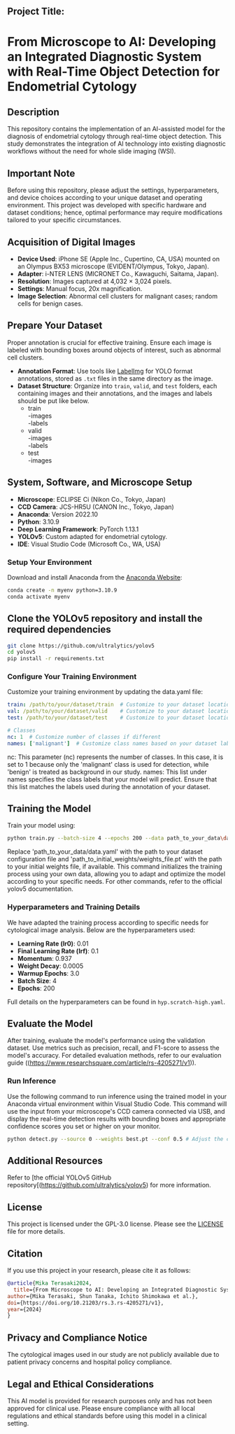 ## Project Title: 
# From Microscope to AI: Developing an Integrated Diagnostic System with Real-Time Object Detection for Endometrial Cytology

## Description

This repository contains the implementation of an AI-assisted model for the diagnosis of endometrial cytology through real-time object detection. This study demonstrates the integration of AI technology into existing diagnostic workflows without the need for whole slide imaging (WSI).

## Important Note

Before using this repository, please adjust the settings, hyperparameters, and device choices according to your unique dataset and operating environment. This project was developed with specific hardware and dataset conditions; hence, optimal performance may require modifications tailored to your specific circumstances.

## Acquisition of Digital Images

- **Device Used**: iPhone SE (Apple Inc., Cupertino, CA, USA) mounted on an Olympus BX53 microscope (EVIDENT/Olympus, Tokyo, Japan).
- **Adapter**: i-NTER LENS (MICRONET Co., Kawaguchi, Saitama, Japan).
- **Resolution**: Images captured at 4,032 × 3,024 pixels.
- **Settings**: Manual focus, 20x magnification.
- **Image Selection**: Abnormal cell clusters for malignant cases; random cells for benign cases.

## Prepare Your Dataset

Proper annotation is crucial for effective training. Ensure each image is labeled with bounding boxes around objects of interest, such as abnormal cell clusters.

- **Annotation Format**: Use tools like [LabelImg](https://github.com/tzutalin/labelImg) for YOLO format annotations, stored as `.txt` files in the same directory as the image.
- **Dataset Structure**: Organize into `train`, `valid`, and `test` folders, each containing images and their annotations, and the images and labels should be put like below.
  - train  
    -images    
    -labels  
  - valid  
    -images    
    -labels   
  - test  
    -images  
  

## System, Software, and Microscope Setup

- **Microscope**: ECLIPSE Ci (Nikon Co., Tokyo, Japan)
- **CCD Camera**: JCS-HR5U (CANON Inc., Tokyo, Japan)
- **Anaconda**: Version 2022.10
- **Python**: 3.10.9
- **Deep Learning Framework**: PyTorch 1.13.1
- **YOLOv5**: Custom adapted for endometrial cytology.
- **IDE**: Visual Studio Code (Microsoft Co., WA, USA)

### Setup Your Environment

Download and install Anaconda from the [Anaconda Website](https://www.anaconda.com/):

```bash
conda create -n myenv python=3.10.9
conda activate myenv
```

## Clone the YOLOv5 repository and install the required dependencies

```bash
git clone https://github.com/ultralytics/yolov5
cd yolov5
pip install -r requirements.txt
```

### Configure Your Training Environment

Customize your training environment by updating the data.yaml file:

```yaml
train: /path/to/your/dataset/train  # Customize to your dataset location
val: /path/to/your/dataset/valid    # Customize to your dataset location
test: /path/to/your/dataset/test    # Customize to your dataset location

# Classes
nc: 1  # Customize number of classes if different
names: ['malignant']  # Customize class names based on your dataset labels
```

nc: This parameter (nc) represents the number of classes. In this case, it is set to 1 because only the 'malignant' class is used for detection, while 'benign' is treated as background in our study.
names: This list under names specifies the class labels that your model will predict. Ensure that this list matches the labels used during the annotation of your dataset.

## Training the Model

Train your model using:

```bash
python train.py --batch-size 4 --epochs 200 --data path_to_your_data\data.yaml --weights best_model_weights.pt
```

Replace 'path_to_your_data/data.yaml' with the path to your dataset configuration file and 'path_to_initial_weights/weights_file.pt' with the path to your initial weights file, if available. This command initializes the training process using your own data, allowing you to adapt and optimize the model according to your specific needs. For other commands, refer to the official yolov5 documentation.

### Hyperparameters and Training Details

We have adapted the training process according to specific needs for cytological image analysis. Below are the hyperparameters used:

- **Learning Rate (lr0)**: 0.01
- **Final Learning Rate (lrf)**: 0.1
- **Momentum**: 0.937
- **Weight Decay**: 0.0005
- **Warmup Epochs**: 3.0
- **Batch Size**: 4
- **Epochs**: 200

Full details on the hyperparameters can be found in `hyp.scratch-high.yaml`.

## Evaluate the Model

After training, evaluate the model's performance using the validation dataset. Use metrics such as precision, recall, and F1-score to assess the model's accuracy. For detailed evaluation methods, refer to our evaluation guide ((https://www.researchsquare.com/article/rs-4205271/v1)).

### **Run Inference**

Use the following command to run inference using the trained model in your Anaconda virtual environment within Visual Studio Code. This command will use the input from your microscope's CCD camera connected via USB, and display the real-time detection results with bounding boxes and appropriate confidence scores you set or higher on your monitor. 

```bash
python detect.py --source 0 --weights best.pt --conf 0.5 # Adjust the confidence score as needed

```

## Additional Resources

Refer to [the official YOLOv5 GitHub repository[(https://github.com/ultralytics/yolov5) for more information.

## License

This project is licensed under the GPL-3.0 license. Please see the [LICENSE](LICENSE) file for more details.

## Citation

If you use this project in your research, please cite it as follows:

```bibtex
@article{Mika Terasaki2024,
  title={From Microscope to AI: Developing an Integrated Diagnostic System for Endometrial Cytology},
author={Mika Terasaki, Shun Tanaka, Ichito Shimokawa et al.},
doi={https://doi.org/10.21203/rs.3.rs-4205271/v1},
year={2024}
}
```

## Privacy and Compliance Notice

The cytological images used in our study are not publicly available due to patient privacy concerns and hospital policy compliance. 

## Legal and Ethical Considerations

This AI model is provided for research purposes only and has not been approved for clinical use. Please ensure compliance with all local regulations and ethical standards before using this model in a clinical setting.
